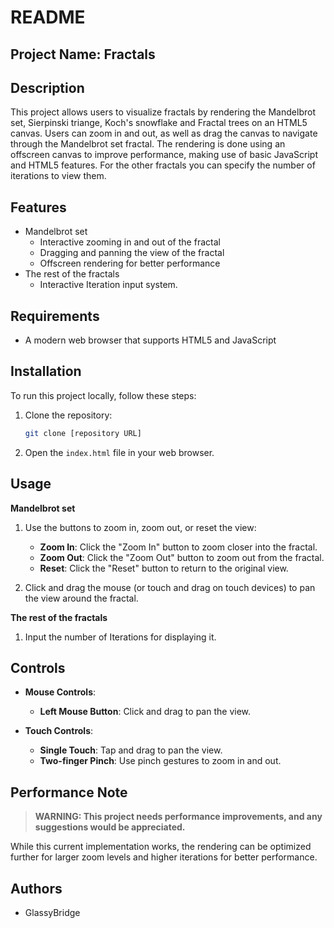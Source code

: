 # README

## Project Name: Fractals

## Description
This project allows users to visualize fractals by rendering the Mandelbrot set, Sierpinski triange, Koch's snowflake and Fractal trees on an HTML5 canvas. Users can zoom in and out, as well as drag the canvas to navigate through the Mandelbrot set fractal. The rendering is done using an offscreen canvas to improve performance, making use of basic JavaScript and HTML5 features. For the other fractals you can specify the number of iterations to view them.

## Features
- Mandelbrot set
  - Interactive zooming in and out of the fractal
  - Dragging and panning the view of the fractal
  - Offscreen rendering for better performance
- The rest of the fractals
  - Interactive Iteration input system.

## Requirements
- A modern web browser that supports HTML5 and JavaScript

## Installation

To run this project locally, follow these steps:

1. Clone the repository:
    ```bash
    git clone [repository URL]
    ```
2. Open the `index.html` file in your web browser.

## Usage
**Mandelbrot set**
1. Use the buttons to zoom in, zoom out, or reset the view:
   - **Zoom In**: Click the "Zoom In" button to zoom closer into the fractal.
   - **Zoom Out**: Click the "Zoom Out" button to zoom out from the fractal.
   - **Reset**: Click the "Reset" button to return to the original view.

2. Click and drag the mouse (or touch and drag on touch devices) to pan the view around the fractal.

**The rest of the fractals**
1. Input the number of Iterations for displaying it.

## Controls
- **Mouse Controls**:
  - **Left Mouse Button**: Click and drag to pan the view.
  
- **Touch Controls**:
  - **Single Touch**: Tap and drag to pan the view.
  - **Two-finger Pinch**: Use pinch gestures to zoom in and out.

## Performance Note
> **WARNING: This project needs performance improvements, and any suggestions would be appreciated.**

While this current implementation works, the rendering can be optimized further for larger zoom levels and higher iterations for better performance.

## Authors

- GlassyBridge
